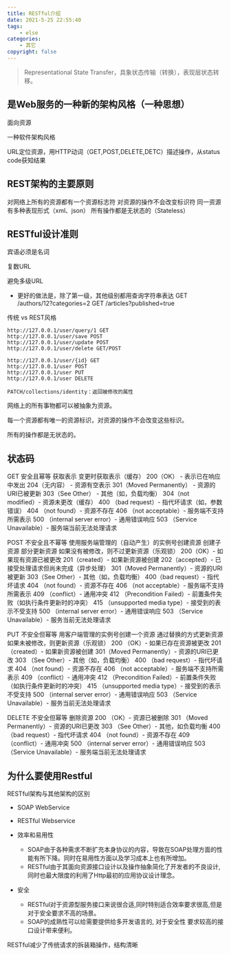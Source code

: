 ```yaml
---
title: RESTful介绍
date: 2021-5-25 22:55:40
tags:
    - else
categories:
    - 其它
copyright: false
---
```




> Representational State Transfer，具象状态传输（转换），表现层状态转移。

<!-- more -->



## 是Web服务的一种新的架构风格（一种思想）

面向资源

一种软件架构风格

URL定位资源，用HTTP动词（GET,POST,DELETE,DETC）描述操作，从status code获知结果



## REST架构的主要原则

对网络上所有的资源都有一个资源标志符
对资源的操作不会改变标识符
同一资源有多种表现形式（xml、json）
所有操作都是无状态的（Stateless）



## RESTful设计准则

宾语必须是名词

复数URL

避免多级URL

- 更好的做法是，除了第一级，其他级别都用查询字符串表达
GET /authors/12?categories=2
GET /articles?published=true

传统 vs REST风格

```
http://127.0.0.1/user/query/1 GET
http://127.0.0.1/user/save POST 
http://127.0.0.1/user/update POST
http://127.0.0.1/user/delete GET/POST
```

```
http://127.0.0.1/user/{id} GET
http://127.0.0.1/user POST
http://127.0.0.1/user PUT
http://127.0.0.1/user DELETE

PATCH/collections/identity：返回被修改的属性
```



网络上的所有事物都可以被抽象为资源。

每一个资源都有唯一的资源标识，对资源的操作不会改变这些标识。

所有的操作都是无状态的。



## 状态码

GET
安全且幂等
获取表示
变更时获取表示（缓存）
200（OK） - 表示已在响应中发出
204（无内容） - 资源有空表示
301（Moved Permanently） - 资源的URI已被更新
303（See Other） - 其他（如，负载均衡）
304（not modified）- 资源未更改（缓存）
400 （bad request）- 指代坏请求（如，参数错误）
404 （not found）- 资源不存在
406 （not acceptable）- 服务端不支持所需表示
500 （internal server error）- 通用错误响应
503 （Service Unavailable）- 服务端当前无法处理请求

POST
不安全且不幂等
使用服务端管理的（自动产生）的实例号创建资源
创建子资源
部分更新资源
如果没有被修改，则不过更新资源（乐观锁）
200（OK）- 如果现有资源已被更改
201（created）- 如果新资源被创建
202（accepted）- 已接受处理请求但尚未完成（异步处理）
301（Moved Permanently）- 资源的URI被更新
303（See Other）- 其他（如，负载均衡）
400（bad request）- 指代坏请求
404 （not found）- 资源不存在
406 （not acceptable）- 服务端不支持所需表示
409 （conflict）- 通用冲突
412 （Precondition Failed）- 前置条件失败（如执行条件更新时的冲突）
415 （unsupported media type）- 接受到的表示不受支持
500 （internal server error）- 通用错误响应
503 （Service Unavailable）- 服务当前无法处理请求


PUT
不安全但幂等
用客户端管理的实例号创建一个资源
通过替换的方式更新资源
如果未被修改，则更新资源（乐观锁）
200 （OK）- 如果已存在资源被更改
201 （created）- 如果新资源被创建
301（Moved Permanently）- 资源的URI已更改
303 （See Other）- 其他（如，负载均衡）
400 （bad request）- 指代坏请求
404 （not found）- 资源不存在
406 （not acceptable）- 服务端不支持所需表示
409 （conflict）- 通用冲突
412 （Precondition Failed）- 前置条件失败（如执行条件更新时的冲突）
415 （unsupported media type）- 接受到的表示不受支持
500 （internal server error）- 通用错误响应
503 （Service Unavailable）- 服务当前无法处理请求


DELETE
不安全但幂等
删除资源
200 （OK）- 资源已被删除
301 （Moved Permanently）- 资源的URI已更改
303 （See Other）- 其他，如负载均衡
400 （bad request）- 指代坏请求
404 （not found）- 资源不存在
409 （conflict）- 通用冲突
500 （internal server error）- 通用错误响应
503 （Service Unavailable）- 服务端当前无法处理请求



## 为什么要使用Restful

RESTful架构与其他架构的区别

- SOAP WebService
- RESTful Webservice
- 效率和易用性

	- SOAP由于各种需求不断扩充本身协议的内容，导致在SOAP处理方面的性能有所下降。同时在易用性方面以及学习成本上也有所增加。
	- RESTful由于其面向资源接口设计以及操作抽象简化了开发者的不良设计,同时也最大限度的利用了Http最初的应用协议设计理念。

- 安全

	- RESTful对于资源型服务接口来说很合适,同时特别适合效率要求很高,但是对于安全要求不高的场景。
	- SOAP的成熟性可以给需要提供给多开发语言的, 对于安全性
要求较高的接口设计带来便利。

RESTful减少了传统请求的拆装箱操作，结构清晰

